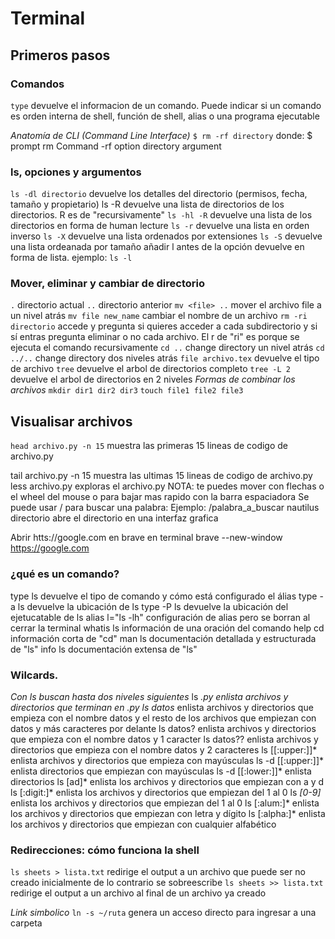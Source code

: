 # Terminal

## Primeros pasos
### Comandos
`type`     devuelve el informacion de un comando. Puede indicar si un comando es orden interna de shell, función de shell, alias o una programa ejecutable

_Anatomía de CLI (Command Line Interface)_
`$ rm -rf directory`
donde:
    $           prompt
    rm          Command
    -rf         option
    directory   argument

### ls, opciones y argumentos
`ls -dl directorio`   devuelve los detalles del directorio (permisos, fecha, tamaño y propietario) ls -R               devuelve una lista de directorios de los directorios. R es de "recursivamente"
`ls -hl -R`           devuelve una lista de los directorios en forma de human lecture
`ls -r`               devuelve una lista en orden inverso
`ls -X`               devuelve una lista ordenados por extensiones
`ls -S`               devuelve una lista ordeanada por tamaño
 añadir l antes de la opción devuelve en forma de lista.
    ejemplo: `ls -l`

### Mover, eliminar y cambiar de directorio
`.`                     directorio actual
`..`                    directorio anterior
`mv <file> ..`          mover el archivo file a un nivel atrás
`mv file new_name`      cambiar el nombre de un archivo
`rm -ri directorio`     accede y pregunta si quieres acceder a cada subdirectorio y si sí entras pregunta eliminar o no cada archivo. El r de "ri" es porque se ejecuta el comando recursivamente
`cd ..`                 change directory un nivel atrás
`cd ../..`              change directory dos niveles atrás
`file archivo.tex`      devuelve el tipo de archivo
`tree`                  devuelve el arbol de directorios completo
`tree -L 2`             devuelve el arbol de directorios en 2 niveles
_Formas de combinar los archivos_
`mkdir dir1 dir2 dir3`
`touch file1 file2 file3`


## Visualisar archivos
`head archivo.py -n 15` muestra las primeras 15 lineas de codigo de archivo.py
   
tail archivo.py -n 15   muestra las ultimas 15 lineas de codigo de archivo.py
less archivo.py         exploras el archivo.py
    NOTA: te puedes mover con flechas o el wheel del mouse o para bajar mas rapido con la barra espaciadora
    Se puede usar / para buscar una palabra:
    Ejemplo: /palabra_a_buscar
nautilus directorio     abre el directorio en una interfaz grafica

Abrir htts://google.com en brave en terminal
brave --new-window https://google.com

### ¿qué es un comando?
type ls                 devuelve el tipo de comando y cómo está configurado el álias
type -a ls              devuelve la ubicación de ls
type -P ls              devuelve la ubicación del ejetucatable de ls
alias l="ls -lh"        configuración de alias pero se borran al cerrar la terminal
whatis ls               información de una oración del comando
help cd                 información corta de "cd"
man ls                  documentación detallada y estructurada de "ls"
info ls                 documentación extensa de "ls"

### Wilcards.
_Con ls buscan hasta dos niveles siguientes_
ls *.py                 enlista archivos y directorios que terminan en .py
ls datos*               enlista archivos y directorios que empieza con el nombre datos y el resto de los archivos que empiezan con datos y más caracteres por delante
ls datos?               enlista archivos y directorios que empieza con el nombre datos y 1 caracter
ls datos??              enlista archivos y directorios que empieza con el nombre datos y 2 caracteres
ls [[:upper:]]*         enlista archivos y directorios que empieza con mayúsculas
ls -d [[:upper:]]*      enlista directorios que empiezan con mayúsculas
ls -d [[:lower:]]*      enlista directorios 
ls [ad]*                enlista los archivos y directorios que empiezan con a y d
ls [:digit:]*           enlista los archivos y directorios que empiezan del 1 al 0
 ls *[0-9]*             enlista los archivos y directorios que empiezan del 1 al 0
ls [:alum:]*            enlista los archivos y directorios que empiezan con letra y dígito
ls [:alpha:]*           enlista los archivos y directorios que empiezan con cualquier alfabético
### Redirecciones: cómo funciona la shell
`ls sheets > lista.txt`   redirige el output a un archivo que puede ser no creado inicialmente de lo contrario se sobreescribe
`ls sheets >> lista.txt`  redirige el output a un archivo al final de un archivo ya creado

_Link simbolico_
`ln -s ~/ruta`          genera un acceso directo para ingresar a una carpeta

